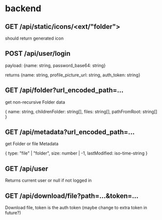 # backend

## GET /api/static/icons/<ext/"folder">

should return generated icon

## POST /api/user/login

payload: {name: string, password_base64: string}

returns {name: string, profile_picture_url: string, auth_token: string}

## GET /api/folder?url_encoded_path=...

get non-recursive Folder data

{
    name: string,
    childrenFolder: string[],
    files: string[],
    pathFromRoot: string[]
}

## GET /api/metadata?url_encoded_path=...

get Folder or file Metadata

{
    type: "file" | "folder",
    size: number | -1,
    lastModified: iso-time-string
}


## GET /api/user

Returns current user or null if not logged in

## GET /api/download/file?path=...&token=...

Download file, token is the auth token (maybe change to extra token in future?)